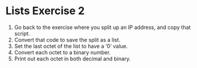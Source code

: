 # Lists Exercise 2

1. Go back to the exercise where you split up an IP address, and copy that script.
2. Convert that code to save the split as a list.
3. Set the last octet of the list to have a ‘0’ value.
4. Convert each octet to a binary number.
5. Print out each octet in both decimal and binary.
